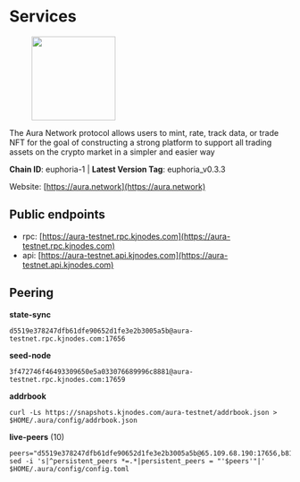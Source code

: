# Services

<figure><img src="https://raw.githubusercontent.com/kj89/testnet_manuals/main/pingpub/logos/aura.png" width="150" alt=""><figcaption></figcaption></figure>

The Aura Network protocol allows users to mint, rate, track data,  or trade NFT for the goal of constructing a strong platform to  support all trading assets on the crypto market in a simpler and easier way

**Chain ID**: euphoria-1 | **Latest Version Tag**: euphoria_v0.3.3

Website: [https://aura.network](https://aura.network)


## Public endpoints

* rpc: [https://aura-testnet.rpc.kjnodes.com](https://aura-testnet.rpc.kjnodes.com)
* api: [https://aura-testnet.api.kjnodes.com](https://aura-testnet.api.kjnodes.com)

## Peering

**state-sync**

```
d5519e378247dfb61dfe90652d1fe3e2b3005a5b@aura-testnet.rpc.kjnodes.com:17656
```

**seed-node**

```
3f472746f46493309650e5a033076689996c8881@aura-testnet.rpc.kjnodes.com:17659
```

**addrbook**
```
curl -Ls https://snapshots.kjnodes.com/aura-testnet/addrbook.json > $HOME/.aura/config/addrbook.json
```

**live-peers** (10)
```
peers="d5519e378247dfb61dfe90652d1fe3e2b3005a5b@65.109.68.190:17656,b8125bee4bc07c591dfa0e292d18a800d28fabef@65.21.139.244:26656,3d6b07bdb11754c8c8512525dac109d8bdee3857@65.21.53.39:56656,122199398cc8760635a03aded20dd7d448c4cb79@167.235.79.173:26656,465b0a11c7ec9433f64758e0613361ebb4a5ce6e@213.133.102.206:20356,fdcc8f1ca406213d79947c5f38920a085ed90c0f@144.202.72.17:26636,64fdaa6da59901793beda215679ac2a6549b46b4@144.91.122.166:26656,5fa2ce7aef7fe5f5b338f3f1dc1ffd2f58fcf120@18.219.32.49:26656,7812205773ac30f3d47200ac2391c79896c60135@54.254.220.113:26656,2e1407476ad3566eb11ac92ad1df4782c7ba83dd@18.143.61.108:26656"
sed -i 's|^persistent_peers *=.*|persistent_peers = "'$peers'"|' $HOME/.aura/config/config.toml
```
